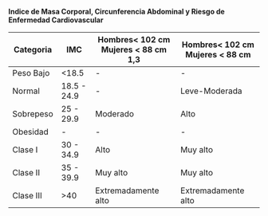 **Indice de Masa Corporal, Circunferencia Abdominal y Riesgo de Enfermedad Cardiovascular**

Categoria | IMC | Hombres< 102 cm Mujeres < 88 cm 1,3 | Hombres< 102 cm Mujeres < 88 cm
---------|----------|----------|---------
 Peso Bajo | <18.5	| - | -
 Normal | 18.5 - 24.9	| - | Leve-Moderada
 Sobrepeso | 25 - 29.9	| Moderado | Alto
 Obesidad | -	| - | -
 Clase I	 | 30 - 34.9		| Alto	 | Muy alto
 Clase II	 | 35 - 39.9		| Muy alto	 | Muy alto
 Clase III | >40	| Extremadamente alto	 | Extremadamente alto 
 